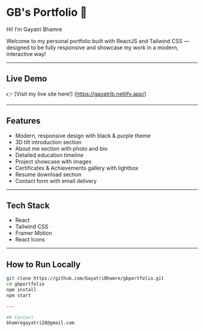 # GB's Portfolio 🚀

Hi! I’m Gayatri Bhamre

Welcome to my personal portfolio built with ReactJS and Tailwind CSS — designed to be fully responsive and showcase my work in a modern, interactive way!

---

##  Live Demo

👉 [Visit my live site here!] (https://gayatrib.netlify.app/)

---

##  Features

-  Modern, responsive design with black & purple theme
-  3D tilt introduction section
-  About me section with photo and bio
-  Detailed education timeline
-  Project showcase with images
-  Certificates & Achievements gallery with lightbox
-  Resume download section
-  Contact form with email delivery

---

##  Tech Stack

- React
- Tailwind CSS
- Framer Motion
- React Icons

---

##  How to Run Locally

```bash
git clone https://github.com/GayatriBhamre/gbportfolio.git
cd gbportfolio
npm install
npm start

---

## Contact
bhamregayatri28@gmail.com
